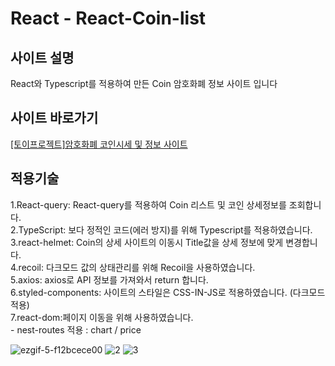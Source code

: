 # React - React-Coin-list

## 사이트 설명
React와 Typescript를 적용하여 만든 Coin 암호화폐 정보 사이트 입니다

## 사이트 바로가기
<a href="https://heodokyung.github.io/react-coin-list/" target="_blank">[토이프로젝트]암호화폐 코인시세 및 정보 사이트</a>

## 적용기술
1.React-query: React-query를 적용하여 Coin 리스트 및 코인 상세정보를 조회합니다.  
2.TypeScript: 보다 정적인 코드(에러 방지)를 위해 Typescript를 적용하였습니다.  
3.react-helmet: Coin의 상세 사이트의 이동시 Title값을 상세 정보에 맞게 변경합니다.  
4.recoil: 다크모드 값의 상태관리를 위해 Recoil을 사용하였습니다.  
5.axios: axios로 API 정보를 가져와서 return 합니다.  
6.styled-components: 사이트의 스타일은 CSS-IN-JS로 적용하였습니다. (다크모드 적용)  
7.react-dom:페이지 이동을 위해 사용하였습니다.  
    - nest-routes 적용 : chart / price  

![ezgif-5-f12bcece00](https://user-images.githubusercontent.com/50813871/178668377-f0d6ac8f-3dfa-4113-9806-4b55fab97a7c.gif)
![2](https://user-images.githubusercontent.com/50813871/178668390-d2aad05c-e202-4e4f-b486-3529bdbac9ff.gif)
![3](https://user-images.githubusercontent.com/50813871/178668400-d034b9ff-2210-466c-9ec9-b6b4dafd22a7.gif)
